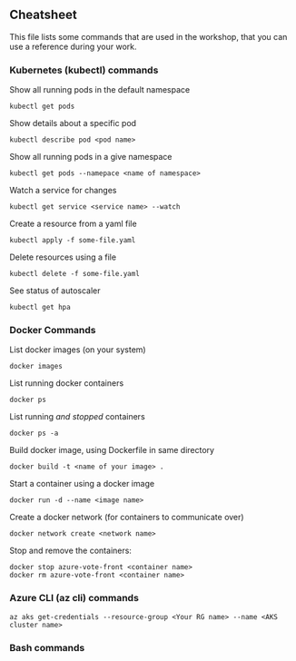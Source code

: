 ## Cheatsheet

This file lists some commands that are used in the workshop, that you can use a reference during your work.

### Kubernetes (kubectl) commands

Show all running pods in the default namespace
````
kubectl get pods
````

Show details about a specific pod
```consolse
kubectl describe pod <pod name>
```

Show all running pods in a give namespace
````
kubectl get pods --namepace <name of namespace>
````

Watch a service for changes
```console
kubectl get service <service name> --watch
```



Create a resource from a yaml file
```console
kubectl apply -f some-file.yaml
```

Delete resources using a file
````
kubectl delete -f some-file.yaml
````


See status of autoscaler
```console 
kubectl get hpa
```

### Docker Commands

List docker images (on your system)
````
docker images
````

List running docker containers
````
docker ps
````

List running *and stopped* containers
````
docker ps -a
````

Build docker image, using Dockerfile in same directory
```console
docker build -t <name of your image> .
```

Start a container using a docker image
```console
docker run -d --name <image name> 
```

Create a docker network (for containers to communicate over)
```console
docker network create <network name>
```

Stop and remove the containers:

```console
docker stop azure-vote-front <container name>
docker rm azure-vote-front <container name>
```

### Azure CLI (az cli) commands

```console
az aks get-credentials --resource-group <Your RG name> --name <AKS cluster name>
```




### Bash commands